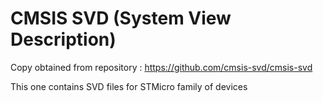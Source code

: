 # CMSIS SVD (System View Description)

Copy obtained from repository : https://github.com/cmsis-svd/cmsis-svd

This one contains SVD files for STMicro family of devices
